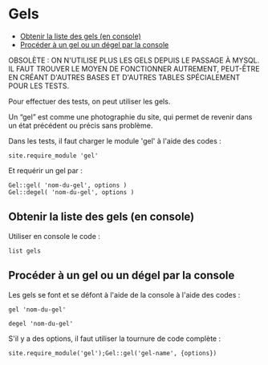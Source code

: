 # Gels

* [Obtenir la liste des gels (en console)](#obtenirlalistedesgels)
* [Procéder à un gel ou un dégel par la console](#procederaungeloudegelconsole)

OBSOLÈTE : ON N'UTILISE PLUS LES GELS DEPUIS LE PASSAGE À MYSQL.
IL FAUT TROUVER LE MOYEN DE FONCTIONNER AUTREMENT, PEUT-ÊTRE EN CRÉANT D'AUTRES BASES ET D'AUTRES TABLES SPÉCIALEMENT POUR LES TESTS.

Pour effectuer des tests, on peut utiliser les gels.

Un “gel” est comme une photographie du site, qui permet de revenir dans un état précédent ou précis sans problème.

Dans les tests, il faut charger le module 'gel' à l'aide des codes :

    site.require_module 'gel'

Et requérir un gel par :

    Gel::gel( 'nom-du-gel', options )
    Gel::degel( 'nom-du-gel', options )


<a name='obtenirlalistedesgels'></a>

## Obtenir la liste des gels (en console)

Utiliser en console le code :

    list gels

<a name='procederaungeloudegelconsole'></a>

## Procéder à un gel ou un dégel par la console

Les gels se font et se défont à l'aide de la console à l'aide des codes :

    gel 'nom-du-gel'

    degel 'nom-du-gel'


S'il y a des options, il faut utiliser la tournure de code complète :

    site.require_module('gel');Gel::gel('gel-name', {options})
